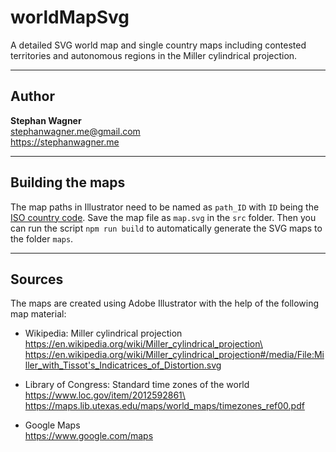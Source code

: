# worldMapSvg

A detailed SVG world map and single country maps including contested territories and autonomous regions in the Miller cylindrical projection.

---

## Author

**Stephan Wagner**\
stephanwagner.me@gmail.com\
https://stephanwagner.me

---

## Building the maps

The map paths in Illustrator need to be named as `path_ID` with `ID` being the [ISO country code](https://en.wikipedia.org/wiki/ISO_3166-1_alpha-2). Save the map file as `map.svg` in the `src` folder. Then you can run the script `npm run build` to automatically generate the SVG maps to the folder `maps`.

---

## Sources

The maps are created using Adobe Illustrator with the help of the following map material:

- Wikipedia: Miller cylindrical projection\
  https://en.wikipedia.org/wiki/Miller_cylindrical_projection\
  https://en.wikipedia.org/wiki/Miller_cylindrical_projection#/media/File:Miller_with_Tissot's_Indicatrices_of_Distortion.svg

- Library of Congress: Standard time zones of the world\
  https://www.loc.gov/item/2012592861\
  https://maps.lib.utexas.edu/maps/world_maps/timezones_ref00.pdf

- Google Maps\
  https://www.google.com/maps
